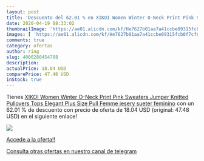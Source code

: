 ```yaml
---
layout: post
title: 'Descuento del 62.01 % en XIKOI Women Winter O-Neck Print Pink Swe'
date: 2020-04-19 08:33:02
thumbnailImage: 'https://ae01.alicdn.com/kf/He7627b01aa7a41ccbe09315fcb0f7cf6I/XIKOI-Women-Winter-O-Neck-Print-Pink-Sweaters-Jumper-Knitted-Pullovers-Tops-Elegant-Plus-Size-Pull.jpg_350x350._SL200_.jpg'
images: [ 'https://ae01.alicdn.com/kf/He7627b01aa7a41ccbe09315fcb0f7cf6I/XIKOI-Women-Winter-O-Neck-Print-Pink-Sweaters-Jumper-Knitted-Pullovers-Tops-Elegant-Plus-Size-Pull.jpg_350x350._SL200_.jpg' ]
comments: true
category: ofertas
author: ring
slug: 4000280454708
description:
actualPrice: 18.04 USD
comparePrice: 47.48 USD
inStock: true
---
```


Tienes [XIKOI Women Winter O-Neck Print Pink Sweaters Jumper Knitted Pullovers Tops Elegant Plus Size Pull Femme jesery sueter feminino](https://www.amazon.com/dp/4000280454708/?tag=redken08-20) con un 62.01 % de descuento con precio de oferta de 18.04 USD (original: 47.48 USD) en el siguiente enlace!

[![](https://ae01.alicdn.com/kf/He7627b01aa7a41ccbe09315fcb0f7cf6I/XIKOI-Women-Winter-O-Neck-Print-Pink-Sweaters-Jumper-Knitted-Pullovers-Tops-Elegant-Plus-Size-Pull.jpg_350x350._SL200_.jpg)](https://www.amazon.com/dp/4000280454708/?tag=redken08-20)

[Accede a la oferta!!](https://www.amazon.com/dp/4000280454708/?tag=redken08-20)

[Consulta otras ofertas en nuestro canal de telegram](https://t.me/s/ofertas25)
